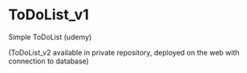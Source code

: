 # ToDoList_v1
Simple ToDoList (udemy)

(ToDoList_v2 available in private repository, deployed on the web with connection to database)
